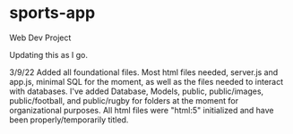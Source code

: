 # sports-app
Web Dev Project

Updating this as I go.

3/9/22
Added all foundational files. Most html files needed, server.js and app.js, minimal SQL for the moment, as well as the files needed to interact with databases. I've added Database, Models, public, public/images, public/football, and public/rugby for folders at the moment for organizational purposes. All html files were "html:5" initialized and have been properly/temporarily titled.